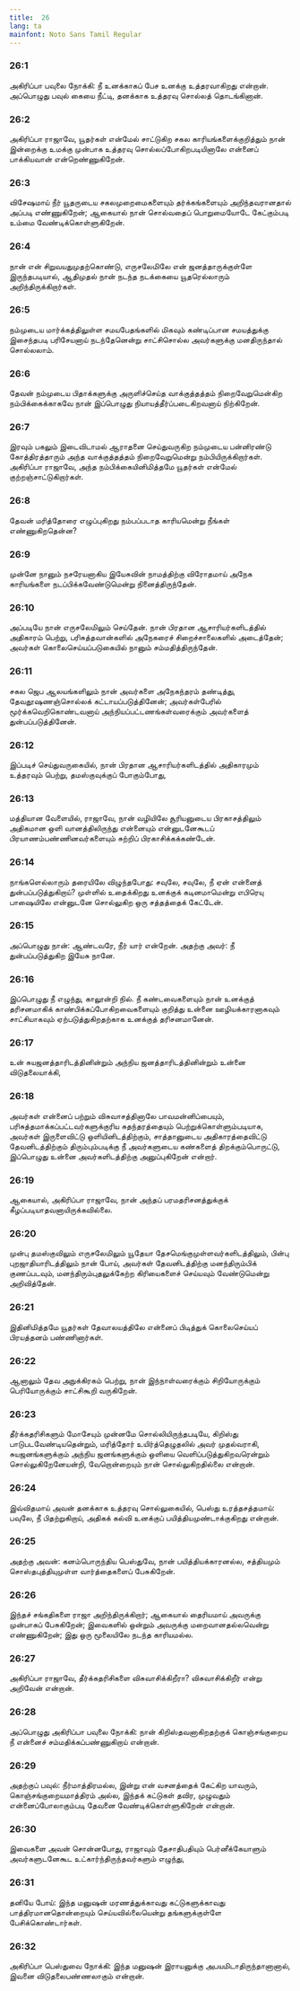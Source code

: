 ```yaml
---
title:  26
lang: ta
mainfont: Noto Sans Tamil Regular
---
```


###  26:1

அகிரிப்பா பவுலை நோக்கி: நீ உனக்காகப் பேச உனக்கு உத்தரவாகிறது என்றான். அப்பொழுது பவுல் கையை நீட்டி, தனக்காக உத்தரவு சொல்லத் தொடங்கினான்.

###  26:2

அகிரிப்பா ராஜாவே, யூதர்கள் என்மேல் சாட்டுகிற சகல காரியங்களைக்குறித்தும் நான் இன்றைக்கு உமக்கு முன்பாக உத்தரவு சொல்லப்போகிறபடியினாலே என்னைப் பாக்கியவான் என்றெண்ணுகிறேன்.

###  26:3

விசேஷமாய் நீர் யூதருடைய சகலமுறைமைகளையும் தர்க்கங்களையும் அறிந்தவரானதால் அப்படி எண்ணுகிறேன்; ஆகையால் நான் சொல்வதைப் பொறுமையோடே கேட்கும்படி உம்மை வேண்டிக்கொள்ளுகிறேன்.

###  26:4

நான் என் சிறுவயதுமுதற்கொண்டு, எருசலேமிலே என் ஜனத்தாருக்குள்ளே இருந்தபடியால், ஆதிமுதல் நான் நடந்த நடக்கையை யூதரெல்லாரும் அறிந்திருக்கிறார்கள்.

###  26:5

நம்முடைய மார்க்கத்திலுள்ள சமயபேதங்களில் மிகவும் கண்டிப்பான சமயத்துக்கு இசைந்தபடி பரிசேயனாய் நடந்தேனென்று சாட்சிசொல்ல அவர்களுக்கு மனதிருந்தால் சொல்லலாம்.

###  26:6

தேவன் நம்முடைய பிதாக்களுக்கு அருளிச்செய்த வாக்குத்தத்தம் நிறைவேறுமென்கிற நம்பிக்கைக்காகவே நான் இப்பொழுது நியாயத்தீர்ப்படைகிறவனாய் நிற்கிறேன்.

###  26:7

இரவும் பகலும் இடைவிடாமல் ஆராதனை செய்துவருகிற நம்முடைய பன்னிரண்டு கோத்திரத்தாரும் அந்த வாக்குத்தத்தம் நிறைவேறுமென்று நம்பியிருக்கிறார்கள். அகிரிப்பா ராஜாவே, அந்த நம்பிக்கையினிமித்தமே யூதர்கள் என்மேல் குற்றஞ்சாட்டுகிறார்கள்.

###  26:8

தேவன் மரித்தோரை எழுப்புகிறது நம்பப்படாத காரியமென்று நீங்கள் எண்ணுகிறதென்ன?

###  26:9

முன்னே நானும் நசரேயனாகிய இயேசுவின் நாமத்திற்கு விரோதமாய் அநேக காரியங்களை நடப்பிக்கவேண்டுமென்று நினைத்திருந்தேன்.

###  26:10

அப்படியே நான் எருசலேமிலும் செய்தேன். நான் பிரதான ஆசாரியர்களிடத்தில் அதிகாரம் பெற்று, பரிசுத்தவான்களில் அநேகரைச் சிறைச்சாலைகளில் அடைத்தேன்; அவர்கள் கொலைசெய்யப்படுகையில் நானும் சம்மதித்திருந்தேன்.

###  26:11

சகல ஜெப ஆலயங்களிலும் நான் அவர்களை அநேகந்தரம் தண்டித்து, தேவதூஷணஞ்சொல்லக் கட்டாயப்படுத்தினேன்; அவர்கள்பேரில் மூர்க்கவெறிகொண்டவனாய் அந்நியப்பட்டணங்கள்வரைக்கும் அவர்களைத் துன்பப்படுத்தினேன்.

###  26:12

இப்படிச் செய்துவருகையில், நான் பிரதான ஆசாரியர்களிடத்தில் அதிகாரமும் உத்தரவும் பெற்று, தமஸ்குவுக்குப் போகும்போது,

###  26:13

மத்தியான வேளையில், ராஜாவே, நான் வழியிலே சூரியனுடைய பிரகாசத்திலும் அதிகமான ஒளி வானத்திலிருந்து என்னையும் என்னுடனேகூடப் பிரயாணம்பண்ணினவர்களையும் சுற்றிப் பிரகாசிக்கக்கண்டேன்.

###  26:14

நாங்களெல்லாரும் தரையிலே விழுந்தபோது: சவுலே, சவுலே, நீ ஏன் என்னைத் துன்பப்படுத்துகிறாய்? முள்ளில் உதைக்கிறது உனக்குக் கடினமாமென்று எபிரெயு பாஷையிலே என்னுடனே சொல்லுகிற ஒரு சத்தத்தைக் கேட்டேன்.

###  26:15

அப்பொழுது நான்: ஆண்டவரே, நீர் யார் என்றேன். அதற்கு அவர்: நீ துன்பப்படுத்துகிற இயேசு நானே.

###  26:16

இப்பொழுது நீ எழுந்து, காலூன்றி நில். நீ கண்டவைகளையும் நான் உனக்குத் தரிசனமாகிக் காண்பிக்கப்போகிறவைகளையும் குறித்து உன்னை ஊழியக்காரனாகவும் சாட்சியாகவும் ஏற்படுத்துகிறதற்காக உனக்குத் தரிசனமானேன்.

###  26:17

உன் சுயஜனத்தாரிடத்தினின்றும் அந்நிய ஜனத்தாரிடத்தினின்றும் உன்னை விடுதலையாக்கி,

###  26:18

அவர்கள் என்னைப் பற்றும் விசுவாசத்தினாலே பாவமன்னிப்பையும், பரிசுத்தமாக்கப்பட்டவர்களுக்குரிய சுதந்தரத்தையும் பெற்றுக்கொள்ளும்படியாக, அவர்கள் இருளைவிட்டு ஒளியினிடத்திற்கும், சாத்தானுடைய அதிகாரத்தைவிட்டு தேவனிடத்திற்கும் திரும்பும்படிக்கு நீ அவர்களுடைய கண்களைத் திறக்கும்பொருட்டு, இப்பொழுது உன்னை அவர்களிடத்திற்கு அனுப்புகிறேன் என்றார்.

###  26:19

ஆகையால், அகிரிப்பா ராஜாவே, நான் அந்தப் பரமதரிசனத்துக்குக் கீழப்படியாதவனாயிருக்கவில்லை.

###  26:20

முன்பு தமஸ்குவிலும் எருசலேமிலும் யூதேயா தேசமெங்குமுள்ளவர்களிடத்திலும், பின்பு புறஜாதியாரிடத்திலும் நான் போய், அவர்கள் தேவனிடத்திற்கு மனந்திரும்பிக் குணப்படவும், மனந்திரும்புதலுக்கேற்ற கிரியைகளைச் செய்யவும் வேண்டுமென்று அறிவித்தேன்.

###  26:21

இதினிமித்தமே யூதர்கள் தேவாலயத்திலே என்னைப் பிடித்துக் கொலைசெய்யப் பிரயத்தனம் பண்ணினார்கள்.

###  26:22

ஆனாலும் தேவ அநுக்கிரகம் பெற்று, நான் இந்நாள்வரைக்கும் சிறியோருக்கும் பெரியோருக்கும் சாட்சிகூறி வருகிறேன்.

###  26:23

தீர்க்கதரிசிகளும் மோசேயும் முன்னமே சொல்லியிருந்தபடியே, கிறிஸ்து பாடுபடவேண்டியதென்றும், மரித்தோர் உயிர்த்தெழுதலில் அவர் முதல்வராகி, சுயஜனங்களுக்கும் அந்நிய ஜனங்களுக்கும் ஒளியை வெளிப்படுத்துகிறவரென்றும் சொல்லுகிறேனேயன்றி, வேறொன்றையும் நான் சொல்லுகிறதில்லை என்றான்.

###  26:24

இவ்விதமாய் அவன் தனக்காக உத்தரவு சொல்லுகையில், பெஸ்து உரத்தசத்தமாய்: பவுலே, நீ பிதற்றுகிறாய், அதிகக் கல்வி உனக்குப் பயித்தியமுண்டாக்குகிறது என்றான்.

###  26:25

அதற்கு அவன்: கனம்பொருந்திய பெஸ்துவே, நான் பயித்தியக்காரனல்ல, சத்தியமும் சொஸ்தபுத்தியுமுள்ள வார்த்தைகளைப் பேசுகிறேன்.

###  26:26

இந்தச் சங்கதிகளை ராஜா அறிந்திருக்கிறார்; ஆகையால் தைரியமாய் அவருக்கு முன்பாகப் பேசுகிறேன்; இவைகளில் ஒன்றும் அவருக்கு மறைவானதல்லவென்று எண்ணுகிறேன்; இது ஒரு மூலையிலே நடந்த காரியமல்ல.

###  26:27

அகிரிப்பா ராஜாவே, தீர்க்கதரிசிகளை விசுவாசிக்கிறீரா? விசுவாசிக்கிறீர் என்று அறிவேன் என்றான்.

###  26:28

அப்பொழுது அகிரிப்பா பவுலை நோக்கி: நான் கிறிஸ்தவனாகிறதற்குக் கொஞ்சங்குறைய நீ என்னைச் சம்மதிக்கப்பண்ணுகிறாய் என்றான்.

###  26:29

அதற்குப் பவுல்: நீர்மாத்திரமல்ல, இன்று என் வசனத்தைக் கேட்கிற யாவரும், கொஞ்சங்குறையமாத்திரம் அல்ல, இந்தக் கட்டுகள் தவிர, முழுவதும் என்னைப்போலாகும்படி தேவனை வேண்டிக்கொள்ளுகிறேன் என்றான்.

###  26:30

இவைகளை அவன் சொன்னபோது, ராஜாவும் தேசாதிபதியும் பெர்னீக்கேயாளும் அவர்களுடனேகூட உட்கார்ந்திருந்தவர்களும் எழுந்து,

###  26:31

தனியே போய்: இந்த மனுஷன் மரணத்துக்காவது கட்டுகளுக்காவது பாத்திரமானதொன்றையும் செய்யவில்லையென்று தங்களுக்குள்ளே பேசிக்கொண்டார்கள்.

###  26:32

அகிரிப்பா பெஸ்துவை நோக்கி: இந்த மனுஷன் இராயனுக்கு அபயமிடாதிருந்தானானால், இவனை விடுதலைபண்ணலாகும் என்றான்.

